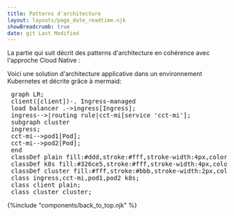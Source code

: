 ```yaml
---
title: Patterns d'architecture
layout: layouts/page_date_readtime.njk
showBreadcrumb: true
date: git Last Modified
---
```


La partie qui suit décrit des patterns d'architecture en cohérence avec l'approche Cloud Native : 


Voici une solution d'architecture applicative dans un environnement Kubernetes et décrite grâce à mermaid<SPACE>:

<pre class="mermaid">
 graph LR;
 client([client])-. Ingress-managed <br> load balancer .->ingress[Ingress];
 ingress-->|routing rule|cct-mi[service 'cct-mi'];
 subgraph cluster
 ingress;
 cct-mi-->pod1[Pod];
 cct-mi-->pod2[Pod];
 end
 classDef plain fill:#ddd,stroke:#fff,stroke-width:4px,color:#000;
 classDef k8s fill:#326ce5,stroke:#fff,stroke-width:4px,color:#fff;
 classDef cluster fill:#fff,stroke:#bbb,stroke-width:2px,color:#326ce5;
 class ingress,cct-mi,pod1,pod2 k8s;
 class client plain;
 class cluster cluster;
</pre>




{%include "components/back_to_top.njk" %}